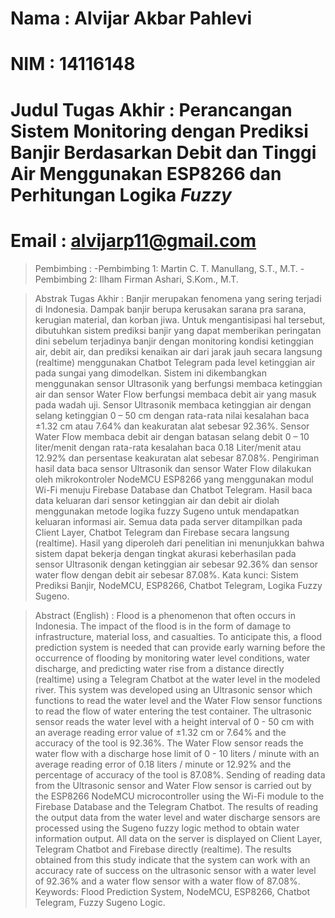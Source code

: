 # Nama                : Alvijar Akbar Pahlevi
# NIM                 : 14116148
# Judul Tugas Akhir   : Perancangan Sistem Monitoring dengan Prediksi Banjir Berdasarkan Debit dan Tinggi Air Menggunakan ESP8266 dan Perhitungan Logika *Fuzzy*
# Email               : alvijarp11@gmail.com

>Pembimbing           : 
    -Pembimbing 1:  Martin C. T. Manullang, S.T., M.T.
    -Pembimbing 2:  Ilham Firman Ashari, S.Kom., M.T.

>Abstrak Tugas Akhir  : 
    Banjir merupakan fenomena yang sering terjadi di Indonesia. Dampak banjir berupa kerusakan sarana pra sarana, kerugian material, dan korban jiwa. Untuk mengantisipasi hal tersebut, dibutuhkan sistem prediksi banjir yang dapat memberikan peringatan dini sebelum terjadinya banjir dengan monitoring kondisi ketinggian air, debit air, dan prediksi kenaikan air dari jarak jauh secara langsung (realtime) menggunakan Chatbot Telegram pada level ketinggian air pada sungai yang dimodelkan. Sistem ini dikembangkan menggunakan sensor Ultrasonik yang berfungsi membaca ketinggian air dan sensor Water Flow berfungsi membaca debit air yang masuk pada wadah uji. Sensor Ultrasonik membaca ketinggian air dengan selang ketinggian 0 – 50 cm dengan rata-rata nilai kesalahan baca ±1.32 cm atau 7.64% dan keakuratan alat sebesar 92.36%. Sensor Water Flow membaca debit air dengan batasan selang debit 0 – 10 liter/menit dengan rata-rata kesalahan baca 0.18 Liter/menit atau 12.92% dan persentase keakuratan alat sebesar 87.08%. Pengiriman hasil data baca sensor Ultrasonik dan sensor Water Flow dilakukan oleh mikrokontroler NodeMCU ESP8266 yang menggunakan modul Wi-Fi menuju Firebase Database dan Chatbot Telegram. Hasil baca data keluaran dari sensor ketinggian air dan debit air diolah menggunakan metode logika fuzzy Sugeno untuk mendapatkan keluaran informasi air. Semua data pada server ditampilkan pada Client Layer, Chatbot Telegram dan Firebase secara langsung (realtime). Hasil yang diperoleh dari penelitian ini menunjukkan bahwa sistem dapat bekerja dengan tingkat akurasi keberhasilan pada sensor Ultrasonik dengan ketinggian air sebesar 92.36% dan sensor water flow dengan debit air sebesar 87.08%. 
Kata kunci: Sistem Prediksi Banjir, NodeMCU, ESP8266, Chatbot Telegram, Logika Fuzzy Sugeno.

>Abstract (English)    :
    Flood is a phenomenon that often occurs in Indonesia. The impact of the flood is in the form of damage to infrastructure, material loss, and casualties. To anticipate this, a flood prediction system is needed that can provide early warning before the occurrence of flooding by monitoring water level conditions, water discharge, and predicting water rise from a distance directly (realtime) using a Telegram Chatbot at the water level in the modeled river. This system was developed using an Ultrasonic sensor which functions to read the water level and the Water Flow sensor functions to read the flow of water entering the test container. The ultrasonic sensor reads the water level with a height interval of 0 - 50 cm with an average reading error value of ±1.32 cm or 7.64% and the accuracy of the tool is 92.36%. The Water Flow sensor reads the water flow with a discharge hose limit of 0 - 10 liters / minute with an average reading error of 0.18 liters / minute or 12.92% and the percentage of accuracy of the tool is 87.08%. Sending of reading data from the Ultrasonic sensor and Water Flow sensor is carried out by the ESP8266 NodeMCU microcontroller using the Wi-Fi module to the Firebase Database and the Telegram Chatbot. The results of reading the output data from the water level and water discharge sensors are processed using the Sugeno fuzzy logic method to obtain water information output. All data on the server is displayed on Client Layer, Telegram Chatbot and Firebase directly (realtime). The results obtained from this study indicate that the system can work with an accuracy rate of success on the ultrasonic sensor with a water level of 92.36% and a water flow sensor with a water flow of 87.08%. 
Keywords: Flood Prediction System, NodeMCU, ESP8266, Chatbot Telegram, Fuzzy Sugeno Logic.
